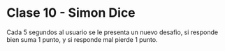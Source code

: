# Clase 10 - Simon Dice
Cada 5 segundos al usuario se le presenta un nuevo desafio, si responde bien suma 1 punto, y si responde mal pierde 1 punto.